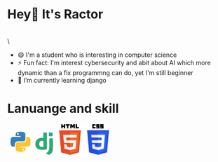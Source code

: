 <h1>Hey👋 It's Ractor</h1>

<br>\
- 😄 I'm a student who is interesting in computer science
- ⚡ Fun fact: I'm interest cybersecurity and abit about AI which more dynamic than a fix programmng can do, yet I'm still beginner
- 🌱 I’m currently learning django
<!---
minnn098/minnn098 is a ✨ special ✨ repository because its `README.md` (this file) appears on your GitHub profile.
You can click the Preview link to take a look at your changes.
- 👀 I’m interested in ...
- 🌱 I’m currently learning programming lanuages
- 💞️ I’m looking to collaborate on ...
- 📫 How to reach me ...
- 😄 Pronouns: ...
--->
<h1>Lanuange and skill</h1>
<div display="table">
  <img src="py.png" alt="python" width="60">
  <img src="django-logo.webp" alt="django" width="40" padding-left=30px>
  <img src="HTML5_logo_and_wordmark.svg" alt="HTML" width="70" padding-left=30px>
  <img src="css-logo.webp" alt="CSS" width="50" padding-left=30px>
  
</div>
